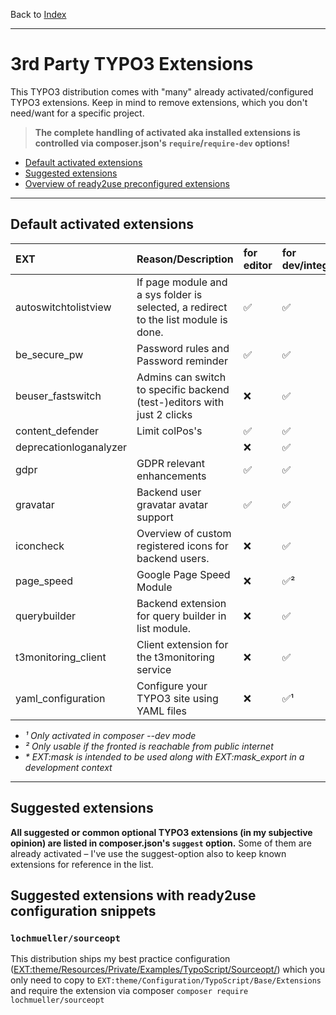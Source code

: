 Back to [Index](../Index.md)

---

# 3rd Party TYPO3 Extensions

This TYPO3 distribution comes with "many" already activated/configured
TYPO3 extensions. Keep in mind to remove extensions, which you don't
need/want for a specific project.

> **The complete handling of activated aka installed extensions is
> controlled via composer.json's `require`/`require-dev` options!**

- [Default activated extensions](#default-activated-extensions)
- [Suggested extensions](#suggested-extensions)
- [Overview of ready2use preconfigured extensions](#suggested-extensions-with-ready2use-configuration-snippets)

---

## Default activated extensions

| EXT                    | Reason/Description                                                                  | for editor          | for dev/integrator  |
|:-----------------------|:------------------------------------------------------------------------------------|:--------------------|:--------------------|
| autoswitchtolistview   | If page module and a sys folder is selected, a redirect to the list module is done. | :white_check_mark:  | :white_check_mark:  |
| be_secure_pw           | Password rules and Password reminder                                                | :white_check_mark:  | :white_check_mark:  |
| beuser_fastswitch      | Admins can switch to specific backend (test-)editors with just 2 clicks             | :x:                 | :white_check_mark:  |
| content_defender       | Limit colPos's                                                                      | :white_check_mark:  | :white_check_mark:  |
| deprecationloganalyzer |                                                                                     | :x:                 | :white_check_mark:  |
| gdpr                   | GDPR relevant enhancements                                                          | :white_check_mark:  | :white_check_mark:  |
| gravatar               | Backend user gravatar avatar support                                                | :white_check_mark:  | :white_check_mark:  |
| iconcheck              | Overview of custom registered icons for backend users.                              | :x:                 | :white_check_mark:  |
| page_speed             | Google Page Speed Module                                                            | :x:                 | :white_check_mark:² |
| querybuilder           | Backend extension for query builder in list module.                                 | :x:                 | :white_check_mark:  |
| t3monitoring_client    | Client extension for the t3monitoring service                                       | :x:                 | :white_check_mark:  |
| yaml_configuration     | Configure your TYPO3 site using YAML files                                          | :x:                 | :white_check_mark:¹ |

* _¹ Only activated in composer --dev mode_
* _² Only usable if the fronted is reachable from public internet_
* _* EXT:mask is intended to be used along with EXT:mask_export in a
  development context_

---

## Suggested extensions

**All suggested or common optional TYPO3 extensions (in my subjective
opinion) are listed in composer.json's `suggest` option.** Some of them
are already activated – I've use the suggest-option also to keep known
extensions for reference in the list.

## Suggested extensions with ready2use configuration snippets

### `lochmueller/sourceopt`

This distribution ships my best practice configuration
([EXT:theme/Resources/Private/Examples/TypoScript/Sourceopt/](../../../Resources/Private/Examples/TypoScript/Sourceopt))
which you only need to copy to
`EXT:theme/Configuration/TypoScript/Base/Extensions` and require the
extension via composer `composer require lochmueller/sourceopt`
